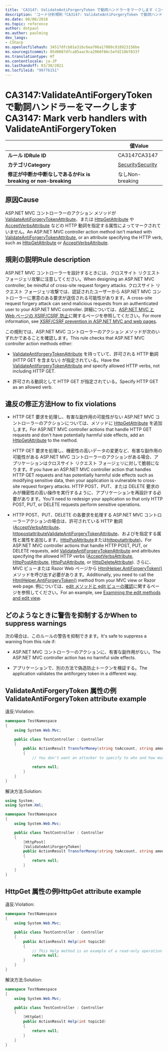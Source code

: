 ```yaml
---
title: 'CA3147: ValidateAntiForgeryToken で動詞ハンドラーをマークします (コード分析)'
description: 'コード分析規則「CA3147: ValidateAntiForgeryToken で動詞ハンドラーをマークします」について'
ms.date: 08/08/2018
ms.topic: reference
author: dotpaul
ms.author: paulming
dev_langs:
- CSharp
ms.openlocfilehash: 34517dfcb01e316c6ea706a17089c918923156be
ms.sourcegitcommit: 05d0087dfca85aac9ca2960f86c5efd218bf833f
ms.translationtype: HT
ms.contentlocale: ja-JP
ms.lasthandoff: 03/30/2021
ms.locfileid: "99776151"
---
```

# <a name="ca3147-mark-verb-handlers-with-validateantiforgerytoken"></a><span data-ttu-id="5062f-103">CA3147:ValidateAntiForgeryToken で動詞ハンドラーをマークします</span><span class="sxs-lookup"><span data-stu-id="5062f-103">CA3147: Mark verb handlers with ValidateAntiForgeryToken</span></span>

| | <span data-ttu-id="5062f-104">値</span><span class="sxs-lookup"><span data-stu-id="5062f-104">Value</span></span> |
|-|-|
| <span data-ttu-id="5062f-105">**ルール ID**</span><span class="sxs-lookup"><span data-stu-id="5062f-105">**Rule ID**</span></span> |<span data-ttu-id="5062f-106">CA3147</span><span class="sxs-lookup"><span data-stu-id="5062f-106">CA3147</span></span>|
| <span data-ttu-id="5062f-107">**カテゴリ**</span><span class="sxs-lookup"><span data-stu-id="5062f-107">**Category**</span></span> |[<span data-ttu-id="5062f-108">Security</span><span class="sxs-lookup"><span data-stu-id="5062f-108">Security</span></span>](security-warnings.md)|
| <span data-ttu-id="5062f-109">**修正が中断か中断なしであるか**</span><span class="sxs-lookup"><span data-stu-id="5062f-109">**Fix is breaking or non-breaking**</span></span> |<span data-ttu-id="5062f-110">なし</span><span class="sxs-lookup"><span data-stu-id="5062f-110">Non-breaking</span></span>|

## <a name="cause"></a><span data-ttu-id="5062f-111">原因</span><span class="sxs-lookup"><span data-stu-id="5062f-111">Cause</span></span>

<span data-ttu-id="5062f-112">ASP.NET MVC コントローラーのアクション メソッドが [ValidateAntiForgeryTokenAttribute](/previous-versions/aspnet/dd492108(v=vs.118))、または [HttpGetAttribute](/previous-versions/aspnet/ee470993(v%3dvs.118)) や [AcceptVerbsAttribute](/previous-versions/aspnet/dd470553%28v%3dvs.118%29) などの HTTP 動詞を指定する属性によってマークされていません。</span><span class="sxs-lookup"><span data-stu-id="5062f-112">An ASP.NET MVC controller action method isn't marked with [ValidateAntiForgeryTokenAttribute](/previous-versions/aspnet/dd492108(v=vs.118)), or an attribute specifying the HTTP verb, such as [HttpGetAttribute](/previous-versions/aspnet/ee470993(v%3dvs.118)) or [AcceptVerbsAttribute](/previous-versions/aspnet/dd470553%28v%3dvs.118%29).</span></span>

## <a name="rule-description"></a><span data-ttu-id="5062f-113">規則の説明</span><span class="sxs-lookup"><span data-stu-id="5062f-113">Rule description</span></span>

<span data-ttu-id="5062f-114">ASP.NET MVC コントローラーを設計するときには、クロスサイト リクエスト フォージェリ攻撃に注意してください。</span><span class="sxs-lookup"><span data-stu-id="5062f-114">When designing an ASP.NET MVC controller, be mindful of cross-site request forgery attacks.</span></span> <span data-ttu-id="5062f-115">クロスサイト リクエスト フォージェリ攻撃では、認証されたユーザーから ASP.NET MVC コントローラーに悪意のある要求が送信される可能性があります。</span><span class="sxs-lookup"><span data-stu-id="5062f-115">A cross-site request forgery attack can send malicious requests from an authenticated user to your ASP.NET MVC controller.</span></span> <span data-ttu-id="5062f-116">詳細については、[ASP.NET MVC と Web ページの XSRF/CSRF 防止](/aspnet/mvc/overview/security/xsrfcsrf-prevention-in-aspnet-mvc-and-web-pages)に関するページを参照してください。</span><span class="sxs-lookup"><span data-stu-id="5062f-116">For more information, see [XSRF/CSRF prevention in ASP.NET MVC and web pages](/aspnet/mvc/overview/security/xsrfcsrf-prevention-in-aspnet-mvc-and-web-pages).</span></span>

<span data-ttu-id="5062f-117">この規則では、ASP.NET MVC コントローラーのアクション メソッドが次のいずれかであることを確認します。</span><span class="sxs-lookup"><span data-stu-id="5062f-117">This rule checks that ASP.NET MVC controller action methods either:</span></span>

- <span data-ttu-id="5062f-118">[ValidateAntiforgeryTokenAttribute](/previous-versions/aspnet/dd492108%28v%3dvs.118%29) を持っていて、許可される HTTP 動詞 (HTTP GET を含まない) が指定されている。</span><span class="sxs-lookup"><span data-stu-id="5062f-118">Have the [ValidateAntiforgeryTokenAttribute](/previous-versions/aspnet/dd492108%28v%3dvs.118%29) and specify allowed HTTP verbs, not including HTTP GET.</span></span>

- <span data-ttu-id="5062f-119">許可される動詞として HTTP GET が指定されている。</span><span class="sxs-lookup"><span data-stu-id="5062f-119">Specify HTTP GET as an allowed verb.</span></span>

## <a name="how-to-fix-violations"></a><span data-ttu-id="5062f-120">違反の修正方法</span><span class="sxs-lookup"><span data-stu-id="5062f-120">How to fix violations</span></span>

- <span data-ttu-id="5062f-121">HTTP GET 要求を処理し、有害な副作用の可能性がない ASP.NET MVC コントローラーのアクションについては、メソッドに [HttpGetAttribute](/previous-versions/aspnet/ee470993%28v%3dvs.118%29) を追加します。</span><span class="sxs-lookup"><span data-stu-id="5062f-121">For ASP.NET MVC controller actions that handle HTTP GET requests and don't have potentially harmful side effects, add an [HttpGetAttribute](/previous-versions/aspnet/ee470993%28v%3dvs.118%29) to the method.</span></span>

  <span data-ttu-id="5062f-122">HTTP GET 要求を処理し、機密性の高いデータの変更など、有害な副作用の可能性がある ASP.NET MVC コントローラーのアクションがある場合、アプリケーションはクロスサイト リクエスト フォージェリに対して脆弱になります。</span><span class="sxs-lookup"><span data-stu-id="5062f-122">If you have an ASP.NET MVC controller action that handles HTTP GET requests and has potentially harmful side effects such as modifying sensitive data, then your application is vulnerable to cross-site request forgery attacks.</span></span>  <span data-ttu-id="5062f-123">HTTP POST、PUT、または DELETE 要求のみが機密性の高い操作を実行するように、アプリケーションを再設計する必要があります。</span><span class="sxs-lookup"><span data-stu-id="5062f-123">You'll need to redesign your application so that only HTTP POST, PUT, or DELETE requests perform sensitive operations.</span></span>

- <span data-ttu-id="5062f-124">HTTP POST、PUT、DELETE の各要求を処理する ASP.NET MVC コントローラーアクションの場合は、許可されている HTTP 動詞 ([AcceptVerbsAttribute](/previous-versions/aspnet/dd470553%28v%3dvs.118%29)、 [httppostattribute](/previous-versions/aspnet/ee264023%28v%3dvs.118%29)[ValidateAntiForgeryTokenAttribute](/previous-versions/aspnet/dd492108(v=vs.118))、およびを指定する属性と属性を追加します。[HttpPutAttribute](/previous-versions/aspnet/ee470909%28v%3dvs.118%29)または[httpputattribute](/previous-versions/aspnet/ee470917%28v%3dvs.118%29))。</span><span class="sxs-lookup"><span data-stu-id="5062f-124">For ASP.NET MVC controller actions that handle HTTP POST, PUT, or DELETE requests, add [ValidateAntiForgeryTokenAttribute](/previous-versions/aspnet/dd492108(v=vs.118)) and attributes specifying the allowed HTTP verbs ([AcceptVerbsAttribute](/previous-versions/aspnet/dd470553%28v%3dvs.118%29), [HttpPostAttribute](/previous-versions/aspnet/ee264023%28v%3dvs.118%29), [HttpPutAttribute](/previous-versions/aspnet/ee470909%28v%3dvs.118%29), or [HttpDeleteAttribute](/previous-versions/aspnet/ee470917%28v%3dvs.118%29)).</span></span> <span data-ttu-id="5062f-125">さらに、MVC ビューまたは Razor Web ページから [HtmlHelper.AntiForgeryToken()](/previous-versions/aspnet/dd504812%28v%3dvs.118%29) メソッドを呼び出す必要があります。</span><span class="sxs-lookup"><span data-stu-id="5062f-125">Additionally, you need to call the [HtmlHelper.AntiForgeryToken()](/previous-versions/aspnet/dd504812%28v%3dvs.118%29) method from your MVC view or Razor web page.</span></span> <span data-ttu-id="5062f-126">例については、[edit メソッドと edit ビューの確認](/aspnet/mvc/overview/getting-started/introduction/examining-the-edit-methods-and-edit-view)に関するページを参照してください。</span><span class="sxs-lookup"><span data-stu-id="5062f-126">For an example, see [Examining the edit methods and edit view](/aspnet/mvc/overview/getting-started/introduction/examining-the-edit-methods-and-edit-view).</span></span>

## <a name="when-to-suppress-warnings"></a><span data-ttu-id="5062f-127">どのようなときに警告を抑制するか</span><span class="sxs-lookup"><span data-stu-id="5062f-127">When to suppress warnings</span></span>

<span data-ttu-id="5062f-128">次の場合は、このルールの警告を抑制できます。</span><span class="sxs-lookup"><span data-stu-id="5062f-128">It's safe to suppress a warning from this rule if:</span></span>

- <span data-ttu-id="5062f-129">ASP.NET MVC コントローラーのアクションに、有害な副作用がない。</span><span class="sxs-lookup"><span data-stu-id="5062f-129">The ASP.NET MVC controller action has no harmful side effects.</span></span>

- <span data-ttu-id="5062f-130">アプリケーションで、別の方法で偽造防止トークンを検証する。</span><span class="sxs-lookup"><span data-stu-id="5062f-130">The application validates the antiforgery token in a different way.</span></span>

## <a name="validateantiforgerytoken-attribute-example"></a><span data-ttu-id="5062f-131">ValidateAntiForgeryToken 属性の例</span><span class="sxs-lookup"><span data-stu-id="5062f-131">ValidateAntiForgeryToken attribute example</span></span>

<span data-ttu-id="5062f-132">違反:</span><span class="sxs-lookup"><span data-stu-id="5062f-132">Violation:</span></span>

```csharp
namespace TestNamespace
{
    using System.Web.Mvc;

    public class TestController : Controller
    {
        public ActionResult TransferMoney(string toAccount, string amount)
        {
            // You don't want an attacker to specify to who and how much money to transfer.

            return null;
        }
    }
}
```

<span data-ttu-id="5062f-133">解決方法:</span><span class="sxs-lookup"><span data-stu-id="5062f-133">Solution:</span></span>

```csharp
using System;
using System.Xml;

namespace TestNamespace
{
    using System.Web.Mvc;

    public class TestController : Controller
    {
        [HttpPost]
        [ValidateAntiForgeryToken]
        public ActionResult TransferMoney(string toAccount, string amount)
        {
            return null;
        }
    }
}
```

## <a name="httpget-attribute-example"></a><span data-ttu-id="5062f-134">HttpGet 属性の例</span><span class="sxs-lookup"><span data-stu-id="5062f-134">HttpGet attribute example</span></span>

<span data-ttu-id="5062f-135">違反:</span><span class="sxs-lookup"><span data-stu-id="5062f-135">Violation:</span></span>

```csharp
namespace TestNamespace
{
    using System.Web.Mvc;

    public class TestController : Controller
    {
        public ActionResult Help(int topicId)
        {
            // This Help method is an example of a read-only operation with no harmful side effects.
            return null;
        }
    }
}
```

<span data-ttu-id="5062f-136">解決方法:</span><span class="sxs-lookup"><span data-stu-id="5062f-136">Solution:</span></span>

```csharp
namespace TestNamespace
{
    using System.Web.Mvc;

    public class TestController : Controller
    {
        [HttpGet]
        public ActionResult Help(int topicId)
        {
            return null;
        }
    }
}
```

